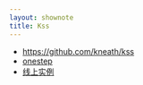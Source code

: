 ```yaml
---
layout: shownote
title: Kss
---
```

- <https://github.com/kneath/kss>
- [onestep](https://github.com/happypeter/onestep)
- [线上实例](http://haoqicat.com/styleguide/css)

